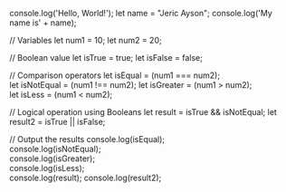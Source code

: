 console.log('Hello, World!');
let name = "Jeric Ayson";
console.log('My name is' + name);

// Variables
let num1 = 10;
let num2 = 20;

// Boolean value
let isTrue = true;
let isFalse = false;

// Comparison operators
let isEqual = (num1 === num2);  
let isNotEqual = (num1 !== num2); 
let isGreater = (num1 > num2);  
let isLess = (num1 < num2); 

// Logical operation using Booleans
let result = isTrue && isNotEqual; 
let result2 = isTrue || isFalse; 

// Output the results
console.log(isEqual);    
console.log(isNotEqual);   
console.log(isGreater);      
console.log(isLess);       
console.log(result);
console.log(result2);
